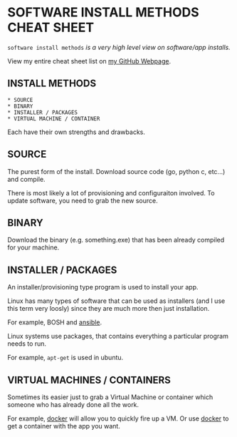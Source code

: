 # SOFTWARE INSTALL METHODS CHEAT SHEET

`software install methods` _is a very high level view on
software/app installs._

View my entire cheat sheet list on
[my GitHub Webpage](https://jeffdecola.github.io/my-cheat-sheets/).

## INSTALL METHODS

    * SOURCE 
    * BINARY
    * INSTALLER / PACKAGES
    * VIRTUAL MACHINE / CONTAINER

Each have their own strengths and drawbacks.

## SOURCE

The purest form of the install. Download source code
(go, python c, etc...) and compile.

There is most likely a lot of provisioning and configuraiton involved.
To update software, you need to grab the new source.

## BINARY

Download the binary (e.g. something.exe) that has been already
compiled for your machine.

## INSTALLER / PACKAGES

An installer/provisioning type program is
used to install your app.

Linux has many types of software that can be used
as installers (and I use this term very loosly)
since they are much more then just installation.

For example, BOSH and
[ansible](https://github.com/JeffDeCola/my-cheat-sheets/tree/master/operations-tools/configuration-management/ansible-cheat-sheet).

Linux systems use packages, that contains everything a particular
program needs to run.

For example, `apt-get` is used in ubuntu.

## VIRTUAL MACHINES / CONTAINERS

Sometimes its easier just to grab a Virtual Machine or container
which someone who has already done all the work.

For example, [docker](https://github.com/JeffDeCola/my-cheat-sheets/tree/master/operations-tools/orchestration/builds-deployment-containers/docker-cheat-sheet)
will allow you to quickly fire up a VM.
Or use [docker](https://github.com/JeffDeCola/my-cheat-sheets/tree/master/operations-tools/orchestration/builds-deployment-containers/docker-cheat-sheet)
to get a container with the app you want.
